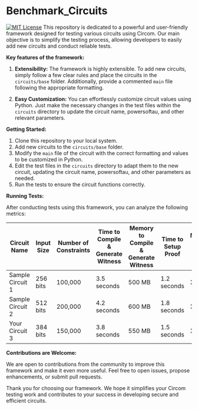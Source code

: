 # Benchmark_Circuits
[![MIT License](https://img.shields.io/badge/License-MIT-green.svg)](https://choosealicense.com/licenses/mit/)
This repository is dedicated to a powerful and user-friendly framework designed for testing various circuits using Circom. Our main objective is to simplify the testing process, allowing developers to easily add new circuits and conduct reliable tests.

**Key features of the framework:**

1.  **Extensibility:** The framework is highly extensible. To add new circuits, simply follow a few clear rules and place the circuits in the `circuits/base` folder. Additionally, provide a commented `main` file following the appropriate formatting.
    
2.  **Easy Customization:** You can effortlessly customize circuit values using Python. Just make the necessary changes in the test files within the `circuits` directory to update the circuit name, powersoftau, and other relevant parameters.
    

**Getting Started:**

1.  Clone this repository to your local system.
2.  Add new circuits to the `circuits/base` folder.
3.  Modify the `main` file of the circuit with the correct formatting and values to be customized in Python.
4.  Edit the test files in the `circuits` directory to adapt them to the new circuit, updating the circuit name, powersoftau, and other parameters as needed.
5.  Run the tests to ensure the circuit functions correctly.

**Running Tests:**

After conducting tests using this framework, you can analyze the following metrics:

| Circuit Name           | Input Size | Number of Constraints | Time to Compile & Generate Witness | Memory to Compile & Generate Witness | Time to Setup Proof | Memory to Setup Proof | Time to Generate Proof | Memory to Generate Proof | Time to Verify Proof | Memory to Verify Proof |
|------------------------|------------|-----------------------|-----------------------------------|---------------------------------------|--------------------|--------------------|-----------------------|---------------------------|--------------------|--------------------|
| Sample Circuit 1       | 256 bits   | 100,000               | 3.5 seconds                       | 500 MB                                | 1.2 seconds        | 300 MB            | 2.8 seconds           | 400 MB                    | 0.5 seconds        | 100 MB            |
| Sample Circuit 2       | 512 bits   | 200,000               | 4.2 seconds                       | 600 MB                                | 1.8 seconds        | 350 MB            | 3.2 seconds           | 450 MB                    | 0.6 seconds        | 120 MB            |
| Your Circuit 3         | 384 bits   | 150,000               | 3.8 seconds                       | 550 MB                                | 1.5 seconds        | 320 MB            | 3.0 seconds           | 420 MB                    | 0.6 seconds        | 110 MB            |



**Contributions are Welcome:**

We are open to contributions from the community to improve this framework and make it even more useful. Feel free to open issues, propose enhancements, or submit pull requests.

Thank you for choosing our framework. We hope it simplifies your Circom testing work and contributes to your success in developing secure and efficient circuits.

